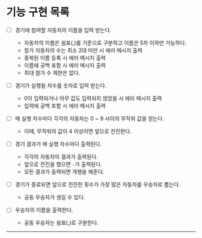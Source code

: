 # 기능 구현 목록

- [ ] 경기에 참여할 자동차의 이름을 입력 받는다.
  - 자동차의 이름은 쉼표(,)를 기준으로 구분하고 이름은 5자 이하만 가능하다.
  - 참가 자동차의 수는 최소 2대 미만 시 에러 메시지 출력
  - 중복된 이름 등록 시 에러 메시지 출력
  - 이름에 공백 포함 시 에러 메시지 출력
  - 최대 참가 수 제한은 없다.

- [ ] 경기가 실행될 차수를 숫자로 입력 받는다.
  - 0이 입력되거나 아무 값도 입력되지 않았을 시 에러 메시지 출력
  - 입력에 공백 포함 시 에러 메시지 출력 
 


- [ ] 매 실행 차수마다 각각의 자동차는 0 ~ 9 사이의 무작위 값을 얻는다.
  - 이때, 무작위의 값이 4 이상이면 앞으로 전진한다.


- [ ] 경기 결과가 매 실행 차수마다 출력된다.
  - 각각의 자동차의 결과가 출력된다.
  - 앞으로 전진을 했으면 `-`가 출력된다.
  - 모든 결과가 출력되면 개행을 해준다.


- [ ] 경기가 종료되면 앞으로 전진한 횟수가 가장 많은 자동차를 우승자로 뽑는다.
  - 공동 우승자가 생길 수 있다.
  

- [ ] 우승자의 이름을 출력한다.
  - 공동 우승자는 쉼표(,)로 구분한다. 
---